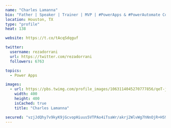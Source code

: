 ```yaml
---
name: "Charles Lamanna"
bio: "Father | Speaker | Trainer | MVP | #PowerApps & #PowerAutomate Community Super User | YouTuber Right-pointing triangle http://youtube.com/c/rezadorrani | Learn - Share - Clockwise rightwards and leftwards open circle arrows"
location: Houston, TX
type: "profile"
heat: 138

website: https://t.co/tAcqSdqguf

twitter:
  username: rezadorrani
  url: https://twitter.com/rezadorrani
  followers: 6763

topics:
  - Power Apps

images:
  - url: https://pbs.twimg.com/profile_images/1063114045270777856/qeT-jpWr_400x400.jpg
    width: 400
    height: 400
    isCached: true
    title: "Charles Lamanna"

secured: "vzjJdQhy7v9kyK9jGcvopHiuus5VTPAo4iTsaWr/akrj2WlvWg7hNnOjR+HS9xMBsjMHvUkqg44xgN0nHPGV2iuSggQ3VNpODLy3qaukOd76K3D67SOd1Ag+Bbm4YxnigHcj0xWNHOkGV1wBU5Mi4arsrkDIK/63T1SBamGV0kIIJx9cwP+h94jKLDZeZoocuVEvwmXkc7zOoj42rrJc64DJfa/yMIPWISCeR8BCeFmnjtb37I/MLk0c3V3tnadS/9JMoakbMfwDxzEszzlLyl7Zubye13CDcpz/OQkB1bwHfutOjgiwPlLKTRTJCE+e/Ni0VZLwaPDp5+9MKpFZsLrSXQYykCEXvEof0zU9Aht9I+ql0MPz4Ysjkz96bYN+Q+E6cTFxkxHM6bUDJHBLduPPL2Wo6NziFeCv1SYbpZs=;OCC1yZcZ1w5ql0XaOsNbMw=="
---
```


